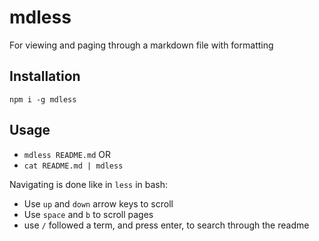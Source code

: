 # mdless
For viewing and paging through a markdown file with formatting

## Installation
`npm i -g mdless`

## Usage
* `mdless README.md`
OR
* `cat README.md | mdless`

Navigating is done like in `less` in bash:
* Use `up` and `down` arrow keys to scroll
* Use `space` and `b` to scroll pages
* use `/` followed a term, and press enter, to search through the readme
